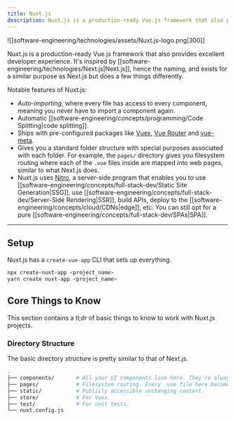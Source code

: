 ```yaml
---
title: Nuxt.js
description: Nuxt.js is a production-ready Vue.js framework that also provides excellent developer experience.
---
```


![[software-engineering/technologies/assets/Nuxt.js-logo.png|300]]

Nuxt.js is a production-ready Vue.js framework that also provides excellent developer experience. It's inspired by [[software-engineering/technologies/Next.js|Next.js]], hence the naming, and exists for a similar purpose as Next.js but does a few things differently.

Notable features of Nuxt.js:
- *Auto-importing*, where every file has access to every component, meaning you never have to import a component again.
- Automatic [[software-engineering/concepts/programming/Code Splitting|code splitting]].
- Ships with pre-configured packages like [Vuex](https://vuex.vuejs.org/), [Vue Router](https://router.vuejs.org/) and [vue-meta](https://vue-meta.nuxtjs.org/). 
- Gives you a standard folder structure with special purposes associated with each folder. For example, the `pages/` directory gives you filesystem routing where each of the `.vue` files inside are mapped into web pages, similar to what Next.js does.
- Nuxt.js uses [Nitro](https://v3.nuxtjs.org/guide/concepts/server-engine/), a server-side program that enables you to use [[software-engineering/concepts/full-stack-dev/Static Site Generation|SSG]], use [[software-engineering/concepts/full-stack-dev/Server-Side Rendering|SSR]], build APIs, deploy to the [[software-engineering/concepts/cloud/CDNs|edge]], etc. You can still opt for a pure [[software-engineering/concepts/full-stack-dev/SPAs|SPA]].

---

## Setup
Nuxt.js has a `create-vue-app` CLI that sets up everything.
```bash
npx create-nuxt-app <project_name>
yarn create nuxt-app <project_name> 
```

## Core Things to Know
This section contains a tl;dr of basic things to know to work with Nuxt.js projects.

### Directory Structure
The basic directory structure is pretty similar to that of Next.js.
```bash
.
├── components/       # All your UI components live here. They're always available through Nuxt.js' auto-import.
├── pages/            # Filesystem routing. Every .vue file here becomes available at a client-side URL with the corresponding path.
├── static/           # Publicly accessible unchanging content.
├── store/            # For Vuex.
├── test/             # For unit tests.
└── nuxt.config.js    
```
